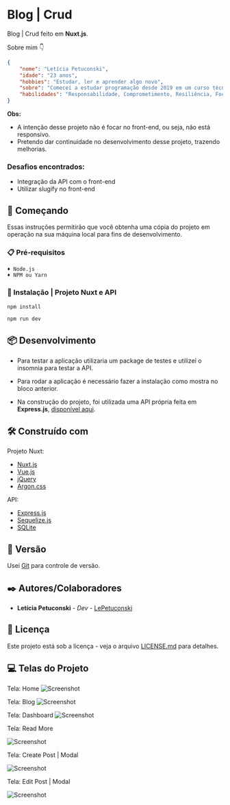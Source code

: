 # Blog | Crud

Blog | Crud feito em **Nuxt.js**.

Sobre mim 👇

```json
{
    "nome": "Letícia Petuconski",
    "idade": "23 anos",
    "hobbies": "Estudar, ler e aprender algo novo",
    "sobre": "Comecei a estudar programação desde 2019 em um curso técnico de Informática para Internet. Atualmente faço faculdade de Ciência de Dados, onde ambas as áreas tenho interesse em seguir carreira",
    "habilidades": "Responsabilidade, Comprometimento, Resiliência, Foco no Resultado"
}

```

**Obs:** 
- A intenção desse projeto não é focar no front-end, ou seja, não está responsivo.
- Pretendo dar continuidade no desenvolvimento desse projeto, trazendo melhorias.


### Desafios encontrados:
- Integração da API com o front-end
- Utilizar slugify no front-end

## 🚀 Começando

Essas instruções permitirão que você obtenha uma cópia do projeto em operação na sua máquina local para fins de desenvolvimento.

### 📋 Pré-requisitos

```
♦ Node.js
♦ NPM ou Yarn
```

### 🔧 Instalação | Projeto Nuxt e API

```
npm install
```

```
npm run dev
```

## 📦 Desenvolvimento

- Para testar a aplicação utilizaria um package de testes e utilizei o insomnia para testar a API.

- Para rodar a aplicação é necessário fazer a instalação como mostra no bloco anterior.

- Na construção do projeto, foi utilizada uma API própria feita em **Express.js**, [disponível aqui](https://github.com/LePetuconski/Api-Blog).

## 🛠️ Construído com

Projeto Nuxt:

* [Nuxt.js](https://nuxtjs.org/)
* [Vue.js](https://vuejs.org/) 
* [jQuery](https://jquery.com/) 
* [Argon.css](https://demos.creative-tim.com/argon-dashboard/docs/getting-started/overview.html) 

API:

* [Express.js](https://expressjs.com)
* [Sequelize.js](https://sequelize.org)
* [SQLite](https://www.sqlite.org/)


## 📌 Versão

Usei [Git](https://git-scm.com/) para controle de versão.

## ✒️ Autores/Colaboradores

* **Letícia Petuconski** - *Dev* - [LePetuconski](https://github.com/LePetuconski)

## 📄 Licença

Este projeto está sob a licença - veja o arquivo [LICENSE.md](link) para detalhes.

## 💻 Telas do Projeto

Tela: Home
![Screenshot](image-home.png)

Tela: Blog
![Screenshot](image-blog.png)

Tela: Dashboard
![Screenshot](image-dashboard.png)

Tela: Read More

![Screenshot](image-readmore.png)

Tela: Create Post | Modal

![Screenshot](image-createpost.png)

Tela: Edit Post | Modal

![Screenshot](image-editpost.png)
